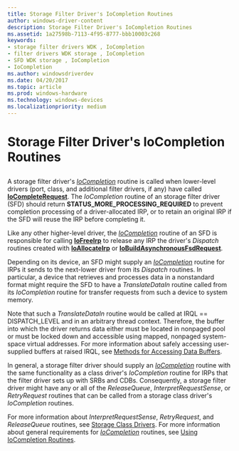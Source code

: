 ```yaml
---
title: Storage Filter Driver's IoCompletion Routines
author: windows-driver-content
description: Storage Filter Driver's IoCompletion Routines
ms.assetid: 1a27598b-7113-4f95-8777-bbb10003c268
keywords:
- storage filter drivers WDK , IoCompletion
- filter drivers WDK storage , IoCompletion
- SFD WDK storage , IoCompletion
- IoCompletion
ms.author: windowsdriverdev
ms.date: 04/20/2017
ms.topic: article
ms.prod: windows-hardware
ms.technology: windows-devices
ms.localizationpriority: medium
---
```


# Storage Filter Driver's IoCompletion Routines


## <span id="ddk_storage_filter_drivers_iocompletion_routines_kg"></span><span id="DDK_STORAGE_FILTER_DRIVERS_IOCOMPLETION_ROUTINES_KG"></span>


A storage filter driver's [*IoCompletion*](https://msdn.microsoft.com/library/windows/hardware/ff548354) routine is called when lower-level drivers (port, class, and additional filter drivers, if any) have called [**IoCompleteRequest**](https://msdn.microsoft.com/library/windows/hardware/ff548343). The *IoCompletion* routine of an storage filter driver (SFD) should return **STATUS\_MORE\_PROCESSING\_REQUIRED** to prevent completion processing of a driver-allocated IRP, or to retain an original IRP if the SFD will reuse the IRP before completing it.

Like any other higher-level driver, the [*IoCompletion*](https://msdn.microsoft.com/library/windows/hardware/ff548354) routine of an SFD is responsible for calling [**IoFreeIrp**](https://msdn.microsoft.com/library/windows/hardware/ff549113) to release any IRP the driver's *Dispatch* routines created with [**IoAllocateIrp**](https://msdn.microsoft.com/library/windows/hardware/ff548257) or [**IoBuildAsynchronousFsdRequest**](https://msdn.microsoft.com/library/windows/hardware/ff548310).

Depending on its device, an SFD might supply an [*IoCompletion*](https://msdn.microsoft.com/library/windows/hardware/ff548354) routine for IRPs it sends to the next-lower driver from its *Dispatch* routines. In particular, a device that retrieves and processes data in a nonstandard format might require the SFD to have a *TranslateDataIn* routine called from its *IoCompletion* routine for transfer requests from such a device to system memory.

Note that such a *TranslateDataIn* routine would be called at IRQL == DISPATCH\_LEVEL and in an arbitrary thread context. Therefore, the buffer into which the driver returns data either must be located in nonpaged pool or must be locked down and accessible using mapped, nonpaged system-space virtual addresses. For more information about safely accessing user-supplied buffers at raised IRQL, see [Methods for Accessing Data Buffers](https://msdn.microsoft.com/library/windows/hardware/ff554436).

In general, a storage filter driver should supply an [*IoCompletion*](https://msdn.microsoft.com/library/windows/hardware/ff548354) routine with the same functionality as a class driver's *IoCompletion* routine for IRPs that the filter driver sets up with SRBs and CDBs. Consequently, a storage filter driver might have any or all of the *ReleaseQueue*, *InterpretRequestSense*, or *RetryRequest* routines that can be called from a storage class driver's *IoCompletion* routines.

For more information about *InterpretRequestSense*, *RetryRequest*, and *ReleaseQueue* routines, see [Storage Class Drivers](storage-class-drivers.md). For more information about general requirements for [*IoCompletion*](https://msdn.microsoft.com/library/windows/hardware/ff548354) routines, see [Using IoCompletion Routines](https://msdn.microsoft.com/library/windows/hardware/ff565398).

 

 




